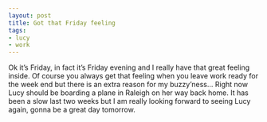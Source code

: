 ```yaml
---
layout: post
title: Got that Friday feeling
tags:
- lucy
- work
---
```

Ok it’s Friday, in fact it’s Friday evening and I really have that great feeling inside. Of course you always get that feeling when you leave work ready for the week end but there is an extra reason for my buzzy’ness… Right now Lucy should be boarding a plane in Raleigh on her way back home. It has been a slow last two weeks but I am really looking forward to seeing Lucy again, gonna be a great day tomorrow.
